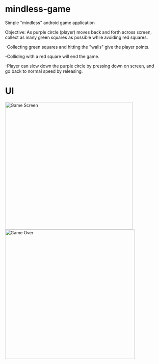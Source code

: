 # mindless-game

Simple "mindless" android game application

Objective: As purple circle (player) moves back and forth across screen, collect as many green squares as possible while avoiding red squares.

-Collecting green squares and hitting the "walls" give the player points.

-Colliding with a red square will end the game.

-Player can slow down the purple circle by pressing down on screen, and go back to normal speed by releasing.

# UI
<img width="415" alt="Game Screen" src="https://user-images.githubusercontent.com/45325370/104794278-30b22d80-576c-11eb-9d32-cb13f88b6013.png">
<img width="422" alt="Game Over" src="https://user-images.githubusercontent.com/45325370/104794533-e16cfc80-576d-11eb-81e5-52af0b68ac85.png">
